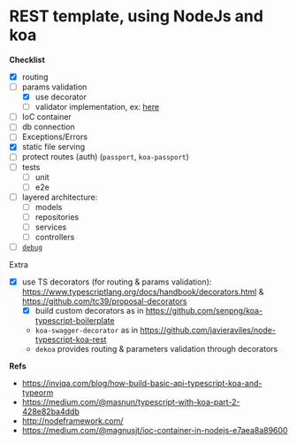 # REST template, using NodeJs and koa

**Checklist**

- [x] routing
- [ ] params validation
  - [x] use decorator
  - [ ] validator implementation, ex: [here](https://ranvir.xyz/blog/how-to-write-a-request-parameter-validation-middleware-in-node.js)
- [ ] IoC container
- [ ] db connection
- [ ] Exceptions/Errors
- [x] static file serving
- [ ] protect routes (auth) (`passport`, `koa-passport`)
- [ ] tests
  - [ ] unit
  - [ ] e2e
- [ ] layered architecture:
  - [ ] models
  - [ ] repositories
  - [ ] services
  - [ ] controllers
- [ ] [`debug`](https://github.com/visionmedia/debug)

Extra

- [x] use TS decorators (for routing & params validation): https://www.typescriptlang.org/docs/handbook/decorators.html & https://github.com/tc39/proposal-decorators
  - [x] build custom decorators as in https://github.com/senpng/koa-typescript-boilerplate
  - `koa-swagger-decorator` as in https://github.com/javieraviles/node-typescript-koa-rest
  - `dekoa` provides routing & parameters validation through decorators

**Refs**

- https://inviqa.com/blog/how-build-basic-api-typescript-koa-and-typeorm
- https://medium.com/@masnun/typescript-with-koa-part-2-428e82ba4ddb
- http://nodeframework.com/
- https://medium.com/@magnusjt/ioc-container-in-nodejs-e7aea8a89600
